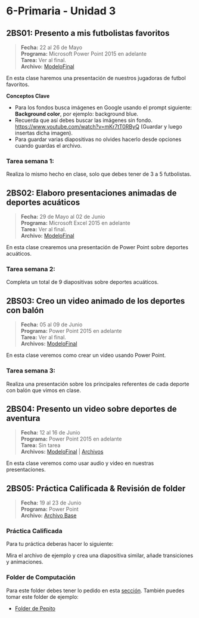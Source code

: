 # 6-Primaria - Unidad 3

## 2BS01: Presento a mis futbolistas favoritos

> **Fecha:** 22 al 26 de Mayo<br> **Programa:** Microsoft Power Point 2015 en adelante<br> **Tarea:** Ver al final.<br> **Archivo:** [ModeloFinal](https://github.com/israelcueva/colegio-docs/blob/0adfcaa2320adc3d6902edf5c7c55f79362b9a51/docs/6-primaria/archivos/Unidad3/6TOPRIM-2BS01.pdf ':include :type=code')

En esta clase haremos una presentación de nuestros jugadoras de futbol favoritos.

**Conceptos Clave**

- Para los fondos busca imágenes en Google usando el prompt siguiente: **Background color**, por ejemplo: background blue.
- Recuerda que así debes buscar las imágenes sin fondo. https://www.youtube.com/watch?v=mKr7tT0RByQ (Guardar y luego insertas dicha imagen).
- Para guardar varias diapositivas no olvides hacerlo desde opciones cuando guardas el archivo.


### Tarea semana 1:

Realiza lo mismo hecho en clase, solo que debes tener de 3 a 5 futbolistas.

## 2BS02: Elaboro presentaciones animadas de deportes acuáticos

> **Fecha:** 29 de Mayo al 02 de Junio<br> **Programa:** Microsoft Excel 2015 en adelante<br> **Tarea:** Ver al final.<br> **Archivo:** [ModeloFinal](https://github.com/israelcueva/colegio-docs/blob/93fac6d65ad9b07e8061eb1e433e9cd5d6d09414/docs/6-primaria/archivos/Unidad3/6TOPRIM-2BS02.pdf ':include :type=code')

En esta clase crearemos una presentación de Power Point sobre deportes acuáticos.

### Tarea semana 2:

Completa un total de 9 diapositivas sobre deportes acuáticos.

## 2BS03: Creo un video animado de los deportes con balón

> **Fecha:** 05 al 09 de Junio<br> **Programa:** Power Point 2015 en adelante<br> **Tarea:** Ver al final.<br> **Archivos:** [ModeloFinal](https://github.com/israelcueva/colegio-docs/blob/2168a6b79bbb40e9c453db8ae2e39f3559ba9176/docs/6-primaria/archivos/Unidad3/6TOPRIM-2BS03.pdf ':include :type=code')<br>

En esta clase veremos como crear un video usando Power Point.

### Tarea semana 3:

Realiza una presentación sobre los principales referentes de cada deporte con balón que vimos en clase.

## 2BS04: Presento un video sobre deportes de aventura

> **Fecha:** 12 al 16 de Junio<br> **Programa:** Power Point 2015 en adelante<br> **Tarea:** Sin tarea<br> **Archivos:** [ModeloFinal](https://github.com/israelcueva/colegio-docs/blob/c270d174436739d11d2dcbd2886ba9136c7c99b3/docs/6-primaria/archivos/Unidad3/6TOPRIM-2BS04.pdf ':include :type=code') | [Archivos](https://github.com/israelcueva/colegio-docs/blob/c270d174436739d11d2dcbd2886ba9136c7c99b3/docs/6-primaria/archivos/Unidad3/6TOPRIM-2BS04.zip ':include :type=code')<br>

En esta clase veremos como usar audio y video en nuestras presentaciones.

<div class="currentTheme">

## 2BS05: Práctica Calificada & Revisión de folder

> **Fecha:** 19 al 23 de Junio<br> **Programa:** Power Point<br> **Archivo:** [Archivo Base](https://github.com/israelcueva/colegio-docs/blob/3aaee5a03183c2602ccc09c1aa482b80b0020e98/docs/6-primaria/archivos/Unidad3/6TOPRIM-2BS05-EXAMEN.pdf)

### Práctica Calificada

Para tu práctica deberas hacer lo siguiente:

Mira el archivo de ejemplo y crea una diapositiva similar, añade transiciones y animaciones.

### Folder de Computación

Para este folder debes tener lo pedido en esta [sección](/?id=_3-folder-de-computación). También puedes tomar este folder de ejemplo:

- [Folder de Pepito](https://www.canva.com/design/DAFjszqgKGE/F_ujj4U5TmxYIWFDHVcVVA/view?utm_content=DAFjszqgKGE&utm_campaign=designshare&utm_medium=link&utm_source=publishsharelink)


</div>